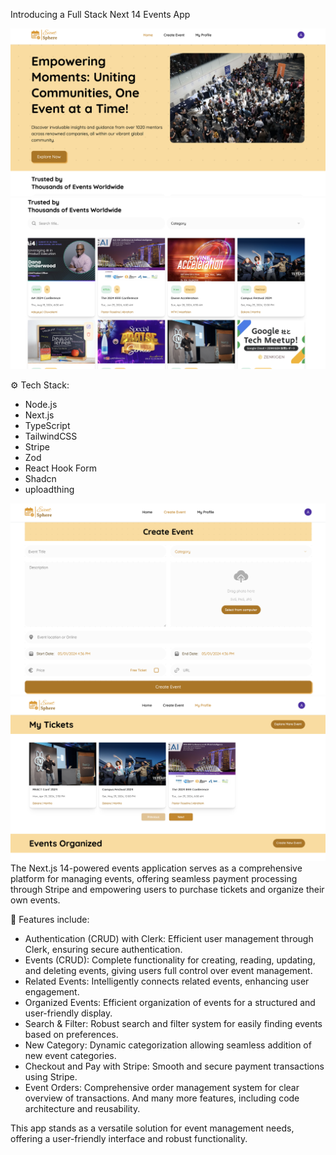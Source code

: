 Introducing a Full Stack Next 14 Events App



<img width="504" alt="homepage" src="https://github.com/Gspeed-bit/EventSphere/blob/main/public/assets/images/design1.png">
<img width="504" alt="homepage" src="https://github.com/Gspeed-bit/EventSphere/blob/main/public/assets/images/design2.png">

⚙️ Tech Stack:
- Node.js
- Next.js
- TypeScript
- TailwindCSS
- Stripe
- Zod
- React Hook Form
- Shadcn
- uploadthing

<img width="504" alt="homepage" src="https://github.com/Gspeed-bit/EventSphere/blob/main/public/assets/images/design3.png">
<img width="504" alt="homepage" src="https://github.com/Gspeed-bit/EventSphere/blob/main/public/assets/images/design4.png">
The Next.js 14-powered events application serves as a comprehensive platform for managing events, offering seamless payment processing through Stripe and empowering users to purchase tickets and organize their own events.

🔋 Features include:

- Authentication (CRUD) with Clerk: Efficient user management through Clerk, ensuring secure authentication.
- Events (CRUD): Complete functionality for creating, reading, updating, and deleting events, giving users full control over event management.
- Related Events: Intelligently connects related events, enhancing user engagement.
- Organized Events: Efficient organization of events for a structured and user-friendly display.
- Search & Filter: Robust search and filter system for easily finding events based on preferences.
- New Category: Dynamic categorization allowing seamless addition of new event categories.
- Checkout and Pay with Stripe: Smooth and secure payment transactions using Stripe.
- Event Orders: Comprehensive order management system for clear overview of transactions.
And many more features, including code architecture and reusability.

This app stands as a versatile solution for event management needs, offering a user-friendly interface and robust functionality.
